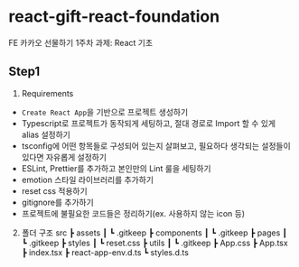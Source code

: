 # react-gift-react-foundation

FE 카카오 선물하기 1주차 과제: React 기초

## Step1

1. Requirements

-  `Create React App`을 기반으로 프로젝트 생성하기
-  Typescript로 프로젝트가 동작되게 세팅하고, 절대 경로로 Import 할 수 있게 alias 설정하기
-  tsconfig에 어떤 항목들로 구성되어 있는지 살펴보고, 필요하다 생각되는 설정들이 있다면 자유롭게 설정하기
-  ESLint, Prettier를 추가하고 본인만의 Lint 룰을 세팅하기
-  emotion 스타일 라이브러리를 추가하기
-  reset css 적용하기
-  gitignore를 추가하기
-  프로젝트에 불필요한 코드들은 정리하기(ex. 사용하지 않는 icon 등)

2. 폴더 구조
   src
   ┣ assets
   ┃ ┗ .gitkeep
   ┣ components
   ┃ ┗ .gitkeep
   ┣ pages
   ┃ ┗ .gitkeep
   ┣ styles
   ┃ ┗ reset.css
   ┣ utils
   ┃ ┗ .gitkeep
   ┣ App.css
   ┣ App.tsx
   ┣ index.tsx
   ┣ react-app-env.d.ts
   ┗ styles.d.ts
